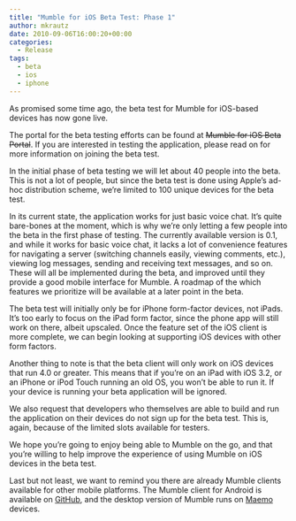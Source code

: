 ```yaml
---
title: "Mumble for iOS Beta Test: Phase 1"
author: mkrautz
date: 2010-09-06T16:00:20+00:00
categories:
  - Release
tags:
  - beta
  - ios
  - iphone
---
```


As promised some time ago, the beta test for Mumble for iOS-based devices has now gone live.

The portal for the beta testing efforts can be found at ~~Mumble for iOS Beta Portal~~. If you are interested in testing
the application, please read on for more information on joining the beta test.

<!--more-->

In the initial phase of beta testing we will let about 40 people into the beta. This is not a lot of people, but since
the beta test is done using Apple&#8217;s ad-hoc distribution scheme, we&#8217;re limited to 100 unique devices for the
beta test.

In its current state, the application works for just basic voice chat. It&#8217;s quite bare-bones at the moment, which
is why we&#8217;re only letting a few people into the beta in the first phase of testing. The currently available
version is 0.1, and while it works for basic voice chat, it lacks a lot of convenience features for navigating a server
(switching channels easily, viewing comments, etc.), viewing log messages, sending and receiving text messages, and so
on. These will all be implemented during the beta, and improved until they provide a good mobile interface for Mumble. A
roadmap of the which features we prioritize will be available at a later point in the beta.

The beta test will initially only be for iPhone form-factor devices, not iPads. It&#8217;s too early to focus on the
iPad form factor, since the phone app will still work on there, albeit upscaled. Once the feature set of the iOS client
is more complete, we can begin looking at supporting iOS devices with other form factors.

Another thing to note is that the beta client will only work on iOS devices that run 4.0 or greater. This means that if
you&#8217;re on an iPad with iOS 3.2, or an iPhone or iPod Touch running an old OS, you won&#8217;t be able to run it.
If your device is running your beta application will be ignored.

We also request that developers who themselves are able to build and run the application on their devices do not sign up
for the beta test. This is, again, because of the limited slots available for testers.

We hope you&#8217;re going to enjoy being able to Mumble on the go, and that you&#8217;re willing to help improve the
experience of using Mumble on iOS devices in the beta test.

Last but not least, we want to remind you there are already Mumble clients available for other mobile platforms. The
Mumble client for Android is available on [GitHub][1], and the desktop version of Mumble runs on [Maemo][2] devices.

[1]: https://github.com/pcgod/mumble-android "Mumble for Android"
[2]: https://maemo.org/packages/view/mumble/ "Mumble for Maemo"
